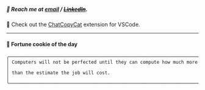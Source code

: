 ##### :calling: Reach me at **[email](mailto:johannes@stenmark.in)** ***/*** **[~~LinkedIn~~](https://www.linkedin.com/in/johannes-stenmark)**.
:feet: Check out the [ChatCopyCat](https://github.com/jstenmark/ChatCopyCat) extension for VSCode.

---
#### :cookie: Fortune cookie of the day
```smalltalk
╭──────────────────────────────────────────────────────────────────────╮
│ Computers will not be perfected until they can compute how much more │
│ than the estimate the job will cost.                                 │
╰──────────────────────────────────────────────────────────────────────╯
```
